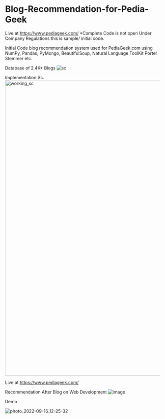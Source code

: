 # Blog-Recommendation-for-Pedia-Geek
Live at https://www.pediageek.com/
*Complete Code is not open Under Company Regulations this is sample/ initial code.

Initial Code blog recommendation system used for PediaGeek.com using NumPy, Pandas, PyMongo, BeautifulSoup, Natural Language ToolKit Porter Stemmer etc.



Database of 2.4K+ Blogs
![sc](https://user-images.githubusercontent.com/99891799/190575888-232797c5-5bcb-44b4-85c9-a0bf4a2a43e0.jpeg)


Implementation Sc.
<img width="960" alt="working_sc" src="https://user-images.githubusercontent.com/99891799/190575466-8c2155c7-bd33-4f1b-aa34-57a423896fba.png">

Live at https://www.pediageek.com/


Recommendation After Blog on Web Development
![image](https://user-images.githubusercontent.com/99891799/190576554-07999f0c-e0ea-4e4c-af0c-c2812ff849e8.png)

Demo

![photo_2022-09-16_12-25-32](https://user-images.githubusercontent.com/99891799/190575730-b3e8f928-1baa-4d99-89dd-ddba29065dd2.jpg)
